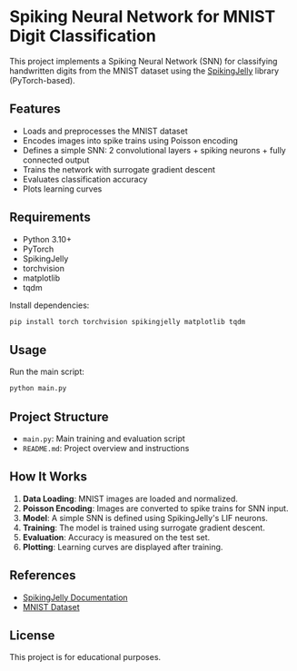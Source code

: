 # Spiking Neural Network for MNIST Digit Classification

This project implements a Spiking Neural Network (SNN) for classifying handwritten digits from the MNIST dataset using the [SpikingJelly](https://github.com/fangwei123456/spikingjelly) library (PyTorch-based).

## Features
- Loads and preprocesses the MNIST dataset
- Encodes images into spike trains using Poisson encoding
- Defines a simple SNN: 2 convolutional layers + spiking neurons + fully connected output
- Trains the network with surrogate gradient descent
- Evaluates classification accuracy
- Plots learning curves

## Requirements
- Python 3.10+
- PyTorch
- SpikingJelly
- torchvision
- matplotlib
- tqdm

Install dependencies:
```bash
pip install torch torchvision spikingjelly matplotlib tqdm
```

## Usage
Run the main script:
```bash
python main.py
```

## Project Structure
- `main.py`: Main training and evaluation script
- `README.md`: Project overview and instructions

## How It Works
1. **Data Loading**: MNIST images are loaded and normalized.
2. **Poisson Encoding**: Images are converted to spike trains for SNN input.
3. **Model**: A simple SNN is defined using SpikingJelly's LIF neurons.
4. **Training**: The model is trained using surrogate gradient descent.
5. **Evaluation**: Accuracy is measured on the test set.
6. **Plotting**: Learning curves are displayed after training.

## References
- [SpikingJelly Documentation](https://spikingjelly.readthedocs.io/en/latest/)
- [MNIST Dataset](http://yann.lecun.com/exdb/mnist/)

## License
This project is for educational purposes.
